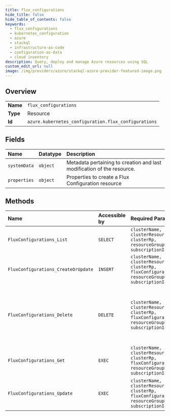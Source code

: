 ```yaml
---
title: flux_configurations
hide_title: false
hide_table_of_contents: false
keywords:
  - flux_configurations
  - kubernetes_configuration
  - azure    
  - stackql
  - infrastructure-as-code
  - configuration-as-data
  - cloud inventory
description: Query, deploy and manage Azure resources using SQL
custom_edit_url: null
image: /img/providers/azure/stackql-azure-provider-featured-image.png
---
```

  
    

## Overview
<table><tbody>
<tr><td><b>Name</b></td><td><code>flux_configurations</code></td></tr>
<tr><td><b>Type</b></td><td>Resource</td></tr>
<tr><td><b>Id</b></td><td><code>azure.kubernetes_configuration.flux_configurations</code></td></tr>
</tbody></table>

## Fields
| Name | Datatype | Description |
|:-----|:---------|:------------|
| `systemData` | `object` | Metadata pertaining to creation and last modification of the resource. |
| `properties` | `object` | Properties to create a Flux Configuration resource |
## Methods
| Name | Accessible by | Required Params | Description |
|:-----|:--------------|:----------------|:------------|
| `FluxConfigurations_List` | `SELECT` | `clusterName, clusterResourceName, clusterRp, resourceGroupName, subscriptionId` | List all Flux Configurations. |
| `FluxConfigurations_CreateOrUpdate` | `INSERT` | `clusterName, clusterResourceName, clusterRp, fluxConfigurationName, resourceGroupName, subscriptionId` | Create a new Kubernetes Flux Configuration. |
| `FluxConfigurations_Delete` | `DELETE` | `clusterName, clusterResourceName, clusterRp, fluxConfigurationName, resourceGroupName, subscriptionId` | This will delete the YAML file used to set up the Flux Configuration, thus stopping future sync from the source repo. |
| `FluxConfigurations_Get` | `EXEC` | `clusterName, clusterResourceName, clusterRp, fluxConfigurationName, resourceGroupName, subscriptionId` | Gets details of the Flux Configuration. |
| `FluxConfigurations_Update` | `EXEC` | `clusterName, clusterResourceName, clusterRp, fluxConfigurationName, resourceGroupName, subscriptionId` | Update an existing Kubernetes Flux Configuration. |
